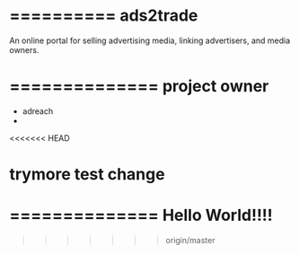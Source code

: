 ==========
ads2trade
==========

An online portal for selling advertising media, linking advertisers, and media owners.

==============
project owner
==============
- adreach
- 

<<<<<<< HEAD

trymore test change
=======
==============
Hello World!!!!
================
>>>>>>> origin/master
